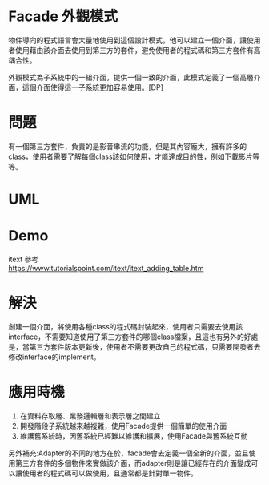 # Facade 外觀模式
物件導向的程式語言會大量地使用到這個設計模式。他可以建立一個介面，讓使用者使用藉由該介面去使用到第三方的套件，避免使用者的程式碼和第三方套件有高耦合性。

外觀模式為子系統中的一組介面，提供一個一致的介面，此模式定義了一個高層介面，這個介面使得這一子系統更加容易使用。[DP]

# 問題
有一個第三方套件，負責的是影音串流的功能，但是其內容龐大，擁有許多的class，使用者需要了解每個class該如何使用，才能達成目的性，例如下載影片等等。

# UML

# Demo


itext 參考  
https://www.tutorialspoint.com/itext/itext_adding_table.htm

# 解決
創建一個介面，將使用各種class的程式碼封裝起來，使用者只需要去使用該interface，不需要知道使用了第三方套件的哪個class檔案，且這也有另外的好處是，當第三方套件版本更新後，使用者不需要更改自己的程式碼，只需要開發者去修改interface的implement。

# 應用時機
1. 在資料存取層、業務邏輯層和表示層之間建立
2. 開發階段子系統越來越複雜，使用Facade提供一個簡單的使用介面
3. 維護舊系統時，因舊系統已經難以維護和擴展，使用Facade與舊系統互動

另外補充:Adapter的不同的地方在於，facade會去定義一個全新的介面，並且使用第三方套件的多個物件來實做該介面，而adapter則是讓已經存在的介面變成可以讓使用者的程式碼可以做使用，且通常都是針對單一物件。